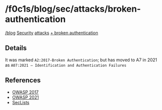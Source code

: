 <html lang="en">
    <head>
        <meta charset="UTF-8"><meta name="viewport" content="width=device-width, initial-scale=1">
        <title>/f0c1s/blog/sec/attacks/broken-authentication</title>
        <link rel="stylesheet" href="../../../index.css"/>
        <link rel="stylesheet" href="../../../highlight/styles/monokai.min.css"/>
        <script src="../../../highlight/highlight.min.js"></script>
        <script src="../../../setup.js"></script>
        <script>hljs.highlightAll();</script>
    </head>
<body onload="setup()">
<h1>/f0c1s/blog/sec/attacks/broken-authentication</h1>

<nav>
    <a href="../../../index.html">/blog</a>
    <a href="../../../sec/index.html">Security</a>
    <a href="../../../sec/attacks/index.html">attacks</a>
    <a href="../../../sec/attacks/broken-authentication/broken-authentication.html">+ broken authentication</a>
</nav>

## Details

It was marked `A2:2017-Broken Authentication`; but has moved to A7 in 2021 as `A07:2021 – Identification and Authentication Failures`

## References

- [OWASP 2017](https://owasp.org/www-project-top-ten/OWASP_Top_Ten_2017/Top_10-2017_A2-Broken_Authentication)
- [OWASP 2021](https://owasp.org/Top10/A07_2021-Identification_and_Authentication_Failures/)
- [SecLists](https://github.com/danielmiessler/SecLists)

</body>
</html>
